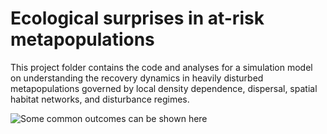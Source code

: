 # Ecological surprises in at-risk metapopulations
This project folder contains the code and analyses for a simulation model on understanding the recovery dynamics in heavily disturbed metapopulations governed by local density dependence, dispersal, spatial habitat networks, and disturbance regimes.

![Some common outcomes can be shown here](https://https://github.com/klwilson23/SpatialWatershed/blob/master/Figures/surprising%20outcomes.jpeg)